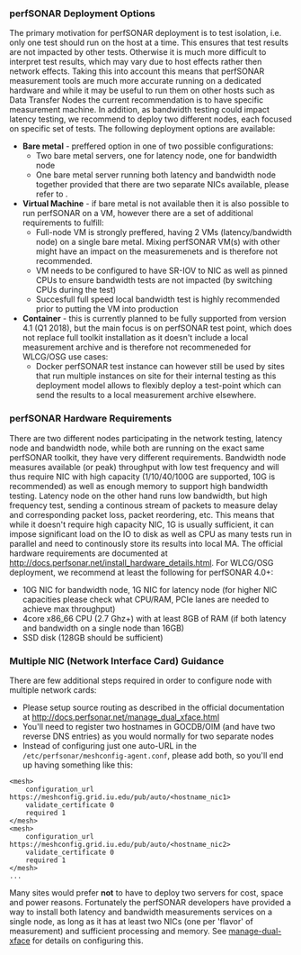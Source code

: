 ### perfSONAR Deployment Options

The primary motivation for perfSONAR deployment is to test isolation, i.e. only one test should run on the host at a time. This ensures that test results are not impacted by other tests. Otherwise it is much more difficult to interpret test results, which may vary due to host effects rather then network effects. Taking this into account this means that perfSONAR measurement tools are much more accurate running on a dedicated hardware and while it may be useful to run them on other hosts such as Data Transfer Nodes the current recommendation is to have specific measurement machine. In addition, as bandwidth testing could impact latency testing, we recommend to deploy two different nodes, each focused on specific set of tests. The following deployment options are available: 

- **Bare metal** - preffered option in one of two possible configurations:
   - Two bare metal servers, one for latency node, one for bandwidth node
   - One bare metal server running both latency and bandwidth node together provided that there are two separate NICs available, please refer to .
- **Virtual Machine** - if bare metal is not available then it is also possible to run perfSONAR on a VM, however there are a set of additional requirements to fulfill:
   - Full-node VM is strongly preffered, having 2 VMs (latency/bandwidth node) on a single bare metal. Mixing perfSONAR VM(s) with other might have an impact on the measuremenets and is therefore not recommended. 
   - VM needs to be configured to have SR-IOV to NIC as well as pinned CPUs to ensure bandwidth tests are not impacted (by switching CPUs during the test)
   - Succesfull full speed local bandwidth test is highly recommended prior to putting the VM into production 
- **Container** - this is currently planned to be fully supported from version 4.1 (Q1 2018), but the main focus is on perfSONAR test point, which does not replace full toolkit installation as it doesn't include a local measurement archive and is therefore not recommeneded for WLCG/OSG use cases:
   - Docker perfSONAR test instance can however still be used by sites that run multiple instances on site for their internal testing as this deployment model allows to flexibly deploy a test-point which can send the results to a local measurement archive elsewhere. 
   
### perfSONAR Hardware Requirements

There are two different nodes participating in the network testing, latency node and bandwidth node, while both are running on the exact same perfSONAR toolkit, they have very different requirements. Bandwidth node measures available (or peak) throughput with low test frequency and will thus require NIC with high capacity (1/10/40/100G are supported, 10G is recommended) as well as enough memory to support high bandwidth testing. Latency node on the other hand runs low bandwidth, but high frequency test, sending a continous stream of packets to measure delay and corresponding packet loss, packet reordering, etc. This means that while it doesn't require high capacity NIC, 1G is usually sufficient, it can impose significant load on the IO to disk as well as CPU as many tests run in parallel and need to continously store its results into local MA. The official hardware requirements are documented at http://docs.perfsonar.net/install_hardware_details.html. For WLCG/OSG deployment, we recommend at least the following for perfSONAR 4.0+:

- 10G NIC for bandwidth node, 1G NIC for latency node (for higher NIC capacities please check what CPU/RAM, PCIe lanes are needed to achieve max throughput)
- 4core x86_66 CPU (2.7 Ghz+) with at least 8GB of RAM (if both latency and bandwidth on a single node than 16GB)
- SSD disk (128GB should be sufficient)

### Multiple NIC (Network Interface Card) Guidance

There are few additional steps required in order to configure node with multiple network cards:

- Please setup source routing as described in the official documentation at http://docs.perfsonar.net/manage_dual_xface.html
- You'll need to register two hostnames in GOCDB/OIM (and have two reverse DNS entries) as you would normally for two separate nodes
- Instead of configuring just one auto-URL in the `/etc/perfsonar/meshconfig-agent.conf`, please add both, so you'll end up having something like this:
```
<mesh>
    configuration_url https://meshconfig.grid.iu.edu/pub/auto/<hostname_nic1>
    validate_certificate 0
    required 1
</mesh>
<mesh>
    configuration_url https://meshconfig.grid.iu.edu/pub/auto/<hostname_nic2>
    validate_certificate 0
    required 1
</mesh>
...
```

Many sites would prefer **not** to have to deploy two servers for cost, space and power reasons.  Fortunately the perfSONAR developers have provided a way to install both latency and bandwidth 
measurements services on a single node, as long as it has at least two NICs (one per 'flavor' of measurement) and sufficient processing and memory.  See [manage-dual-xface](http://docs.perfsonar.net/manage_dual_xface.html) for details on configuring this.
